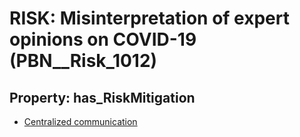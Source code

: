 # RISK: __Misinterpretation of expert opinions on COVID-19__ (PBN__Risk_1012)

## Property: has_RiskMitigation

* [Centralized communication](PBN__RiskMitigation_1443)

